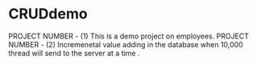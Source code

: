 # CRUDdemo
PROJECT NUMBER - (1) This is a demo project on employees.
PROJECT NUMBER - (2) Incremenetal value adding in the database when 10,000 thread will send to the server at a time .
